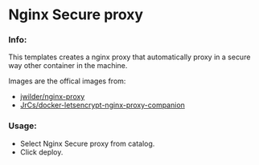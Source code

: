 # Nginx Secure proxy

### Info:

This templates creates a nginx proxy that automatically proxy in a secure way other container in the machine.

Images are the offical images from:
* [jwilder/nginx-proxy](https://github.com/jwilder/nginx-proxy)
* [JrCs/docker-letsencrypt-nginx-proxy-companion](https://github.com/JrCs/docker-letsencrypt-nginx-proxy-companion)

### Usage:

 * Select Nginx Secure proxy from catalog.
 * Click deploy.